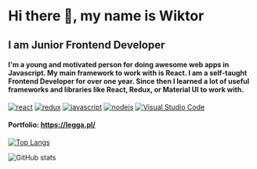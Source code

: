 # Hi there 👋, my name is Wiktor
## I am Junior Frontend Developer
#### I'm a young and motivated person for doing awesome web apps in Javascript. My main framework to work with is React. I am a self-taught Frontend Developer for over one year. Since then I learned a lot of useful frameworks and libraries like React, Redux, or Material UI to work with.

[<img src='https://badges.aleen42.com/src/react.svg' alt='react' target="_blank">](https://reactjs.org/) [<img src='https://badges.aleen42.com/src/redux.svg' alt='redux'  target="_blank" >](https://redux.js.org/) [<img src='https://badges.aleen42.com/src/javascript.svg' alt='javascript' target="_blank">](https://www.javascript.com/) [<img src='https://badges.aleen42.com/src/node.svg' alt='nodejs' target="_blank">](https://nodejs.org/) [<img src='https://badges.aleen42.com/src/visual_studio_code.svg' alt='Visual Studio Code' target="_blank">](https://code.visualstudio.com/)
 
#### Portfolio: https://legga.pl/

[![Top Langs](https://github-readme-stats.vercel.app/api/top-langs/?username=victorowsky)](https://github.com/anuraghazra/github-readme-stats)

![GitHub stats](https://github-readme-stats.vercel.app/api?username=victorowsky&show_icons=true)  

